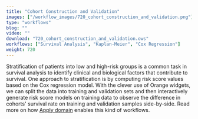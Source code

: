 ```yaml
---
title: "Cohort Construction and Validation"
images: ["/workflow_images/720_cohort_construction_and_validation.png"]
type: "workflows"
blog: ""
video: ""
download: "720_cohort_construction_and_validation.ows"
workflows: ["Survival Analysis", "Kaplan-Meier", "Cox Regression"]
weight: 720
---
```


Stratification of patients into low and high-risk groups is a common task in survival analysis to identify clinical and biological factors that contribute to survival. One approach to stratification is by computing risk score values based on the Cox regression model. With the clever use of Orange widgets, we can split the data into training and validation sets and then interactively generate risk score models on training data to observe the difference in cohorts' survival rate on training and validation samples side-by-side. Read more on how [Apply domain](blog/why-you-should-use-apply-domain) enables this kind of workflows.
